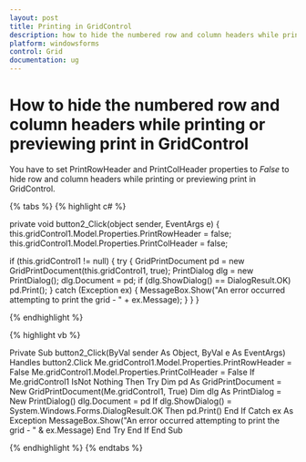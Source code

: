 ```yaml
---
layout: post
title: Printing in GridControl
description: how to hide the numbered row and column headers while printing or previewing print in gridcontrol
platform: windowsforms
control: Grid
documentation: ug
---
```


# How to hide the numbered row and column headers while printing or previewing print in GridControl

You have to set PrintRowHeader and PrintColHeader properties to _False_ to hide row and column headers while printing or previewing print in GridControl.

{% tabs %}
{% highlight c# %}

private void button2_Click(object sender, EventArgs e)
{
this.gridControl1.Model.Properties.PrintRowHeader = false;
this.gridControl1.Model.Properties.PrintColHeader = false;

if (this.gridControl1 != null)
{
    try
    {
        GridPrintDocument pd = new GridPrintDocument(this.gridControl1, true);
        PrintDialog dlg = new PrintDialog();
        dlg.Document = pd;
        if (dlg.ShowDialog() == DialogResult.OK)
        pd.Print();
    }
    catch (Exception ex)
    {
        MessageBox.Show("An error occurred attempting to print the grid - " + ex.Message);
    }
}
}

{% endhighlight  %}

{% highlight vb %}

Private Sub button2_Click(ByVal sender As Object, ByVal e As EventArgs) Handles button2.Click
Me.gridControl1.Model.Properties.PrintRowHeader = False
Me.gridControl1.Model.Properties.PrintColHeader = False
If Me.gridControl1 IsNot Nothing Then
Try
Dim pd As GridPrintDocument = New GridPrintDocument(Me.gridControl1, True)
Dim dlg As PrintDialog = New PrintDialog()
dlg.Document = pd
If dlg.ShowDialog() = System.Windows.Forms.DialogResult.OK Then
pd.Print()
End If
Catch ex As Exception
MessageBox.Show("An error occurred attempting to print the grid - " & ex.Message)
End Try
End If
End Sub

{% endhighlight  %}
{% endtabs %}